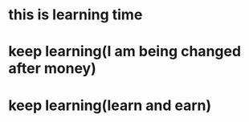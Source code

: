 # this is learning time

# keep learning(I am being changed after money)

# keep learning(learn and earn)
